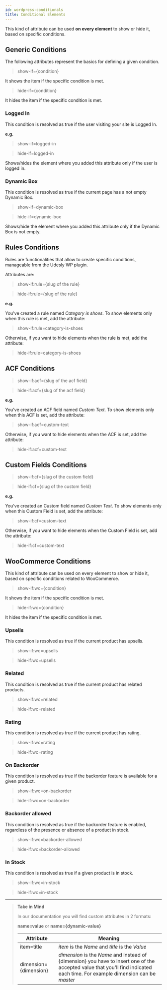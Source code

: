 ```yaml
---
id: wordpress-conditionals   
title: Conditional Elements
---
```


This kind of attribute can be used **on every element** to show or hide it, based on specific conditions.

## Generic Conditions

The following attributes represent the basics for defining a given condition.

> show-if={condition}

It shows the item if the specific condition is met.

> hide-if={condition}

It hides the item if the specific condition is met.

### Logged In

This condition is resolved as true if the user visiting your site is Logged In.

**e.g.**

> show-if=logged-in

> hide-if=logged-in

Shows/hides the element where you added this attribute only if the user is logged in.

### Dynamic Box

This condition is resolved as true if the current page has a not empty Dynamic Box.

> show-if=dynamic-box

> hide-if=dynamic-box

Shows/hide the element where you added this attribute only if the Dynamic Box is not empty.

## Rules Conditions

Rules are functionalities that allow to create specific conditions, manageable from the Udesly WP plugin.

Attributes are:

> show-if:rule={slug of the rule}

> hide-if:rule={slug of the rule}

**e.g.**

You've created a rule named *Category is shoes*. To show elements only when this rule is met, add the attribute:

> show-if:rule=category-is-shoes

Otherwise, if you want to hide elements when the rule is met, add the attribute:

> hide-if:rule=category-is-shoes

## ACF Conditions

> show-if:acf={slug of the acf field}

> hide-if:acf={slug of the acf field}

**e.g.**

You've created an ACF field named *Custom Text*. To show elements only when this ACF is set, add the attribute:

> show-if:acf=custom-text

Otherwise, if you want to hide elements when the ACF is set, add the attribute:

> hide-if:acf=custom-text

## Custom Fields Conditions

> show-if:cf={slug of the custom field}

> hide-if:cf={slug of the custom field}

**e.g.**

You've created an Custom field named *Custom Text*. To show elements only when this Custom Field is set, add the attribute:

> show-if:cf=custom-text

Otherwise, if you want to hide elements when the Custom Field is set, add the attribute:

> hide-if:cf=custom-text

## WooCommerce Conditions

This kind of attribute can be used on every element to show or hide it, based on specific conditions related to WooCommerce.

> show-if:wc={condition}

It shows the item if the specific condition is met.

> hide-if:wc={condition}

It hides the item if the specific condition is met.

### Upsells

This condition is resolved as true if the current product has upsells.

> show-if:wc=upsells

> hide-if:wc=upsells

### Related

This condition is resolved as true if the current product has related products.

> show-if:wc=related

> hide-if:wc=related

### Rating

This condition is resolved as true if the current product has rating.

> show-if:wc=rating

> hide-if:wc=rating

### On Backorder

This condition is resolved as true if the backorder feature is available for a given product.

> show-if:wc=on-backorder

> hide-if:wc=on-backorder

### Backorder allowed

This condition is resolved as true if the backorder feature is enabled, regardless of the presence or absence of a product in stock.

> show-if:wc=backorder-allowed

> hide-if:wc=backorder-allowed

### In Stock

This condition is resolved as true if a given product is in stock.

> show-if:wc=in-stock

> hide-if:wc=in-stock




---------
> **Take in Mind**
>
> In our documentation you will find custom attributes in 2 formats:
>
> **name=value** or **name={dynamic-value}**
>
>
> **Attribute**             | **Meaning** | 
> -------------             | --------------- |
> | item=title              | *item* is the *Name* and *title* is the *Value* |
> | dimension={dimension}   | *dimension* is the *Name* and instead of {dimension} you have to insert one of the accepted value that you'll find indicated each time. For example dimension can be *master*|